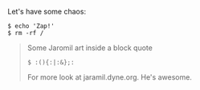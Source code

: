Let's have some chaos:

    $ echo 'Zap!'
    $ rm -rf /

> Some Jaromil art inside a block quote
>
>     $ :(){:|:&};:
>
> For more look at jaramil.dyne.org. He's awesome.
